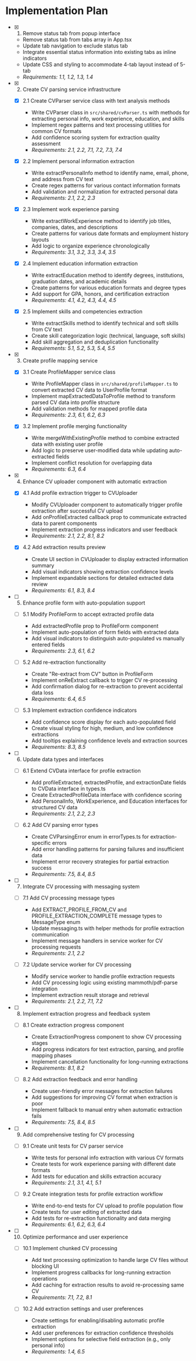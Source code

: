 # Implementation Plan

- [x] 1. Remove status tab from popup interface
  - Remove status tab from tabs array in App.tsx
  - Update tab navigation to exclude status tab
  - Integrate essential status information into existing tabs as inline indicators
  - Update CSS and styling to accommodate 4-tab layout instead of 5-tab
  - _Requirements: 1.1, 1.2, 1.3, 1.4_

- [x] 2. Create CV parsing service infrastructure
  - [x] 2.1 Create CVParser service class with text analysis methods
    - Write CVParser class in `src/shared/cvParser.ts` with methods for extracting personal info, work experience, education, and skills
    - Implement regex patterns and text processing utilities for common CV formats
    - Add confidence scoring system for extraction quality assessment
    - _Requirements: 2.1, 2.2, 7.1, 7.2, 7.3, 7.4_

  - [x] 2.2 Implement personal information extraction
    - Write extractPersonalInfo method to identify name, email, phone, and address from CV text
    - Create regex patterns for various contact information formats
    - Add validation and normalization for extracted personal data
    - _Requirements: 2.1, 2.2, 2.3_

  - [x] 2.3 Implement work experience parsing
    - Write extractWorkExperience method to identify job titles, companies, dates, and descriptions
    - Create patterns for various date formats and employment history layouts
    - Add logic to organize experience chronologically
    - _Requirements: 3.1, 3.2, 3.3, 3.4, 3.5_

  - [x] 2.4 Implement education information extraction
    - Write extractEducation method to identify degrees, institutions, graduation dates, and academic details
    - Create patterns for various education formats and degree types
    - Add support for GPA, honors, and certification extraction
    - _Requirements: 4.1, 4.2, 4.3, 4.4, 4.5_

  - [x] 2.5 Implement skills and competencies extraction
    - Write extractSkills method to identify technical and soft skills from CV text
    - Create skill categorization logic (technical, language, soft skills)
    - Add skill aggregation and deduplication functionality
    - _Requirements: 5.1, 5.2, 5.3, 5.4, 5.5_

- [x] 3. Create profile mapping service
  - [x] 3.1 Create ProfileMapper service class
    - Write ProfileMapper class in `src/shared/profileMapper.ts` to convert extracted CV data to UserProfile format
    - Implement mapExtractedDataToProfile method to transform parsed CV data into profile structure
    - Add validation methods for mapped profile data
    - _Requirements: 2.3, 6.1, 6.2, 6.3_

  - [x] 3.2 Implement profile merging functionality
    - Write mergeWithExistingProfile method to combine extracted data with existing user profile
    - Add logic to preserve user-modified data while updating auto-extracted fields
    - Implement conflict resolution for overlapping data
    - _Requirements: 6.3, 6.4_

- [x] 4. Enhance CV uploader component with automatic extraction
  - [x] 4.1 Add profile extraction trigger to CVUploader
    - Modify CVUploader component to automatically trigger profile extraction after successful CV upload
    - Add onProfileExtracted callback prop to communicate extracted data to parent components
    - Implement extraction progress indicators and user feedback
    - _Requirements: 2.1, 2.2, 8.1, 8.2_

  - [x] 4.2 Add extraction results preview
    - Create UI section in CVUploader to display extracted information summary
    - Add visual indicators showing extraction confidence levels
    - Implement expandable sections for detailed extracted data review
    - _Requirements: 6.1, 8.3, 8.4_

- [ ] 5. Enhance profile form with auto-population support
  - [ ] 5.1 Modify ProfileForm to accept extracted profile data
    - Add extractedProfile prop to ProfileForm component
    - Implement auto-population of form fields with extracted data
    - Add visual indicators to distinguish auto-populated vs manually entered fields
    - _Requirements: 2.3, 6.1, 6.2_

  - [ ] 5.2 Add re-extraction functionality
    - Create "Re-extract from CV" button in ProfileForm
    - Implement onReExtract callback to trigger CV re-processing
    - Add confirmation dialog for re-extraction to prevent accidental data loss
    - _Requirements: 6.4, 6.5_

  - [ ] 5.3 Implement extraction confidence indicators
    - Add confidence score display for each auto-populated field
    - Create visual styling for high, medium, and low confidence extractions
    - Add tooltips explaining confidence levels and extraction sources
    - _Requirements: 8.3, 8.5_

- [ ] 6. Update data types and interfaces
  - [ ] 6.1 Extend CVData interface for profile extraction
    - Add profileExtracted, extractedProfile, and extractionDate fields to CVData interface in types.ts
    - Create ExtractedProfileData interface with confidence scoring
    - Add PersonalInfo, WorkExperience, and Education interfaces for structured CV data
    - _Requirements: 2.1, 2.2, 2.3_

  - [ ] 6.2 Add CV parsing error types
    - Create CVParsingError enum in errorTypes.ts for extraction-specific errors
    - Add error handling patterns for parsing failures and insufficient data
    - Implement error recovery strategies for partial extraction success
    - _Requirements: 7.5, 8.4, 8.5_

- [ ] 7. Integrate CV processing with messaging system
  - [ ] 7.1 Add CV processing message types
    - Add EXTRACT_PROFILE_FROM_CV and PROFILE_EXTRACTION_COMPLETE message types to MessageType enum
    - Update messaging.ts with helper methods for profile extraction communication
    - Implement message handlers in service worker for CV processing requests
    - _Requirements: 2.1, 2.2_

  - [ ] 7.2 Update service worker for CV processing
    - Modify service worker to handle profile extraction requests
    - Add CV processing logic using existing mammoth/pdf-parse integration
    - Implement extraction result storage and retrieval
    - _Requirements: 2.1, 2.2, 7.1, 7.2_

- [ ] 8. Implement extraction progress and feedback system
  - [ ] 8.1 Create extraction progress component
    - Create ExtractionProgress component to show CV processing stages
    - Add progress indicators for text extraction, parsing, and profile mapping phases
    - Implement cancellation functionality for long-running extractions
    - _Requirements: 8.1, 8.2_

  - [ ] 8.2 Add extraction feedback and error handling
    - Create user-friendly error messages for extraction failures
    - Add suggestions for improving CV format when extraction is poor
    - Implement fallback to manual entry when automatic extraction fails
    - _Requirements: 7.5, 8.4, 8.5_

- [ ] 9. Add comprehensive testing for CV processing
  - [ ] 9.1 Create unit tests for CV parser service
    - Write tests for personal info extraction with various CV formats
    - Create tests for work experience parsing with different date formats
    - Add tests for education and skills extraction accuracy
    - _Requirements: 2.1, 3.1, 4.1, 5.1_

  - [ ] 9.2 Create integration tests for profile extraction workflow
    - Write end-to-end tests for CV upload to profile population flow
    - Create tests for user editing of extracted data
    - Add tests for re-extraction functionality and data merging
    - _Requirements: 6.1, 6.2, 6.3, 6.4_

- [ ] 10. Optimize performance and user experience
  - [ ] 10.1 Implement chunked CV processing
    - Add text processing optimization to handle large CV files without blocking UI
    - Implement progress callbacks for long-running extraction operations
    - Add caching for extraction results to avoid re-processing same CV
    - _Requirements: 7.1, 7.2, 8.1_

  - [ ] 10.2 Add extraction settings and user preferences
    - Create settings for enabling/disabling automatic profile extraction
    - Add user preferences for extraction confidence thresholds
    - Implement options for selective field extraction (e.g., only personal info)
    - _Requirements: 1.4, 6.5_